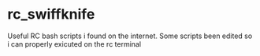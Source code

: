 # rc_swiffknife
Useful RC bash scripts i found on the internet.
Some scripts been edited so i can properly exicuted on the rc terminal
